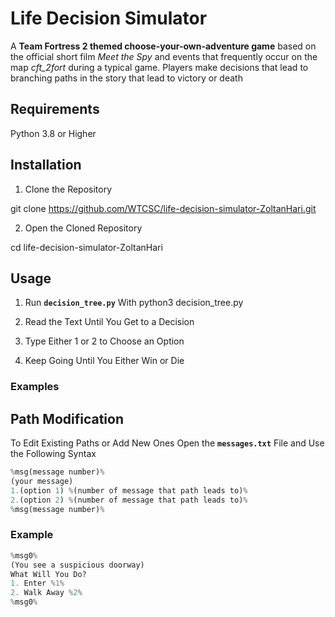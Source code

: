 # Life Decision Simulator

A **Team Fortress 2 themed choose-your-own-adventure game** based on the official short film _Meet the Spy_ and events that frequently occur on the map _cft\_2fort_ during a typical game.
Players make decisions that lead to branching paths in the story that lead to victory or death

## Requirements

Python 3.8 or Higher

## Installation  

1. Clone the Repository 

git clone https://github.com/WTCSC/life-decision-simulator-ZoltanHari.git

2. Open the Cloned Repository 

cd life-decision-simulator-ZoltanHari

## Usage

1. Run **`decision_tree.py`** With python3 decision_tree.py

2. Read the Text Until You Get to a Decision 

3. Type Either 1 or 2 to Choose an Option

4. Keep Going Until You Either Win or Die

### Examples



## Path Modification 

To Edit Existing Paths or Add New Ones Open the **`messages.txt`** File and Use the Following Syntax
```python
%msg(message number)%
(your message)
1.(option 1) %(number of message that path leads to)%
2.(option 2) %(number of message that path leads to)%
%msg(message number)%
```
### Example 
```python
%msg0%
(You see a suspicious doorway)
What Will You Do?
1. Enter %1%
2. Walk Away %2%
%msg0%
```